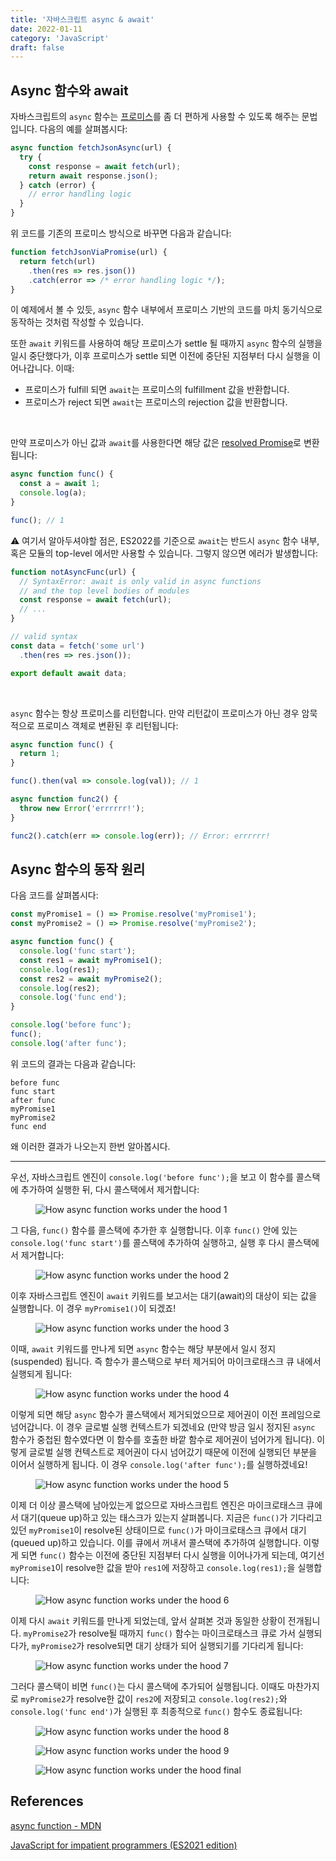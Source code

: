 ```yaml
---
title: '자바스크립트 async & await'
date: 2022-01-11
category: 'JavaScript'
draft: false
---
```


## Async 함수와 await

자바스크립트의 `async` 함수는 [프로미스](https://developer.mozilla.org/en-US/docs/Web/JavaScript/Reference/Global_Objects/Promise)를 좀 더 편하게 사용할 수 있도록 해주는 문법입니다. 다음의 예를 살펴봅시다:

```js
async function fetchJsonAsync(url) {
  try {
    const response = await fetch(url);
    return await response.json();
  } catch (error) {
    // error handling logic
  }
}
```

위 코드를 기존의 프로미스 방식으로 바꾸면 다음과 같습니다:

```js
function fetchJsonViaPromise(url) {
  return fetch(url)
    .then(res => res.json())
    .catch(error => /* error handling logic */);
}
```

이 예제에서 볼 수 있듯, `async` 함수 내부에서 프로미스 기반의 코드를 마치 동기식으로 동작하는 것처럼 작성할 수 있습니다.

또한 `await` 키워드를 사용하여 해당 프로미스가 settle 될 때까지 `async` 함수의 실행을 일시 중단했다가, 이후 프로미스가 settle 되면 이전에 중단된 지점부터 다시 실행을 이어나갑니다. 이때:

- 프로미스가 fulfill 되면 `await`는 프로미스의 fulfillment 값을 반환합니다.
- 프로미스가 reject 되면 `await`는 프로미스의 rejection 값을 반환합니다.

<br />

만약 프로미스가 아닌 값과 `await`를 사용한다면 해당 값은 [resolved Promise](https://developer.mozilla.org/en-US/docs/Web/JavaScript/Reference/Global_Objects/Promise/resolve)로 변환됩니다:

```js
async function func() {
  const a = await 1;
  console.log(a);
}

func(); // 1
```

⚠️ 여기서 알아두셔야할 점은, ES2022를 기준으로 `await`는 반드시 `async` 함수 내부, 혹은 모듈의 top-level 에서만 사용할 수 있습니다. 그렇지 않으면 에러가 발생합니다:

```js
function notAsyncFunc(url) {
  // SyntaxError: await is only valid in async functions
  // and the top level bodies of modules
  const response = await fetch(url);
  // ...
}
```

```js
// valid syntax
const data = fetch('some url')
  .then(res => res.json());

export default await data;
```

<br />

`async` 함수는 항상 프로미스를 리턴합니다. 만약 리턴값이 프로미스가 아닌 경우 암묵적으로 프로미스 객체로 변환된 후 리턴됩니다:

```js
async function func() {
  return 1;
}

func().then(val => console.log(val)); // 1

async function func2() {
  throw new Error('errrrrr!');
}

func2().catch(err => console.log(err)); // Error: errrrrr!
```

## Async 함수의 동작 원리

다음 코드를 살펴봅시다:

```js
const myPromise1 = () => Promise.resolve('myPromise1');
const myPromise2 = () => Promise.resolve('myPromise2');

async function func() {
  console.log('func start');
  const res1 = await myPromise1();
  console.log(res1);
  const res2 = await myPromise2();
  console.log(res2);
  console.log('func end');
}

console.log('before func');
func();
console.log('after func');
```

위 코드의 결과는 다음과 같습니다:

```
before func
func start
after func
myPromise1
myPromise2
func end
```

왜 이러한 결과가 나오는지 한번 알아봅시다.

<hr />

우선, 자바스크립트 엔진이 `console.log('before func');`을 보고 이 함수를 콜스택에 추가하여 실행한 뒤, 다시 콜스택에서 제거합니다:

<figure>
    <img src="https://cdn.jsdelivr.net/gh/jaehyeon48/jaehyeon48.github.io@master/assets/images/javascript/async-and-await/async_function_under_the_hood_1.png" alt="How async function works under the hood 1">
</figure>

그 다음, `func()` 함수를 콜스택에 추가한 후 실행합니다. 이후 `func()` 안에 있는 `console.log('func start')`를 콜스택에 추가하여 실행하고, 실행 후 다시 콜스택에서 제거합니다:

<figure>
    <img src="https://cdn.jsdelivr.net/gh/jaehyeon48/jaehyeon48.github.io@master/assets/images/javascript/async-and-await/async_function_under_the_hood_2.png" alt="How async function works under the hood 2">
</figure>

이후 자바스크립트 엔진이 `await` 키워드를 보고서는 대기(await)의 대상이 되는 값을 실행합니다. 이 경우 `myPromise1()`이 되겠죠!

<figure>
    <img src="https://cdn.jsdelivr.net/gh/jaehyeon48/jaehyeon48.github.io@master/assets/images/javascript/async-and-await/async_function_under_the_hood_3.png" alt="How async function works under the hood 3">
</figure>

이때, `await` 키워드를 만나게 되면 `async` 함수는 해당 부분에서 일시 정지(suspended) 됩니다. 즉 함수가 콜스택으로 부터 제거되어 마이크로태스크 큐 내에서 실행되게 됩니다:

<figure>
    <img src="https://cdn.jsdelivr.net/gh/jaehyeon48/jaehyeon48.github.io@master/assets/images/javascript/async-and-await/async_function_under_the_hood_4.png" alt="How async function works under the hood 4">
</figure>

이렇게 되면 해당 `async` 함수가 콜스택에서 제거되었으므로 제어권이 이전 프레임으로 넘어갑니다. 이 경우 글로벌 실행 컨텍스트가 되겠네요 (만약 방금 일시 정지된 `async` 함수가 중첩된 함수였다면 이 함수를 호출한 바깥 함수로 제어권이 넘어가게 됩니다). 이렇게 글로벌 실행 컨텍스트로 제어권이 다시 넘어갔기 때문에 이전에 실행되던 부분을 이어서 실행하게 됩니다. 이 경우 `console.log('after func');`를 실행하겠네요!

<figure>
    <img src="https://cdn.jsdelivr.net/gh/jaehyeon48/jaehyeon48.github.io@master/assets/images/javascript/async-and-await/async_function_under_the_hood_5.png" alt="How async function works under the hood 5">
</figure>

이제 더 이상 콜스택에 남아있는게 없으므로 자바스크립트 엔진은 마이크로태스크 큐에서 대기(queue up)하고 있는 태스크가 있는지 살펴봅니다. 지금은 `func()`가 기다리고 있던 `myPromise1`이 resolve된 상태이므로 `func()`가 마이크로태스크 큐에서 대기(queued up)하고 있습니다. 이를 큐에서 꺼내서 콜스택에 추가하여 실행합니다. 이렇게 되면 `func()` 함수는 이전에 중단된 지점부터 다시 실행을 이어나가게 되는데, 여기선 `myPromise1`이 resolve한 값을 받아 `res1`에 저장하고 `console.log(res1);`을 실행합니다:

<figure>
    <img src="https://cdn.jsdelivr.net/gh/jaehyeon48/jaehyeon48.github.io@master/assets/images/javascript/async-and-await/async_function_under_the_hood_6.png" alt="How async function works under the hood 6">
</figure>

이제 다시 `await` 키워드를 만나게 되었는데, 앞서 살펴본 것과 동일한 상황이 전개됩니다. `myPromise2`가 resolve될 때까지 `func()` 함수는 마이크로태스크 큐로 가서 실행되다가, `myPromise2`가 resolve되면 대기 상태가 되어 실행되기를 기다리게 됩니다:

<figure>
    <img src="https://cdn.jsdelivr.net/gh/jaehyeon48/jaehyeon48.github.io@master/assets/images/javascript/async-and-await/async_function_under_the_hood_7.png" alt="How async function works under the hood 7">
</figure>

그러다 콜스택이 비면 `func()`는 다시 콜스택에 추가되어 실행됩니다. 이때도 마찬가지로 `myPromise2`가 resolve한 값이 `res2`에 저장되고 `console.log(res2);`와 `console.log('func end')`가 실행된 후 최종적으로 `func()` 함수도 종료됩니다:

<figure>
    <img src="https://cdn.jsdelivr.net/gh/jaehyeon48/jaehyeon48.github.io@master/assets/images/javascript/async-and-await/async_function_under_the_hood_8.png" alt="How async function works under the hood 8">
</figure>

<figure>
    <img src="https://cdn.jsdelivr.net/gh/jaehyeon48/jaehyeon48.github.io@master/assets/images/javascript/async-and-await/async_function_under_the_hood_9.png" alt="How async function works under the hood 9">
</figure>

<figure>
    <img src="https://cdn.jsdelivr.net/gh/jaehyeon48/jaehyeon48.github.io@master/assets/images/javascript/async-and-await/async_function_under_the_hood_final.png" alt="How async function works under the hood final">
</figure>

## References

[async function - MDN](https://developer.mozilla.org/en-US/docs/Web/JavaScript/Reference/Statements/async_function)

[JavaScript for impatient programmers (ES2021 edition)](https://exploringjs.com/impatient-js/)
